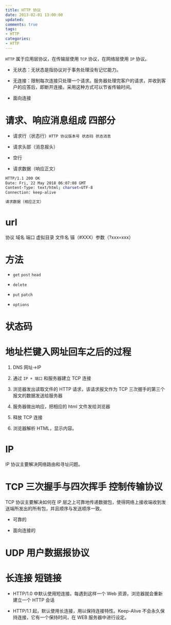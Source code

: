 ```yaml
---
title: HTTP 协议
date: 2013-02-01 13:00:00
updated:
comments: true
tags:
- HTTP
categories:
- HTTP
---
```


`HTTP` 属于应用层协议，在传输层使用 `TCP` 协议，在网络层使用 `IP` 协议。

* 无状态：无状态是指协议对于事务处理没有记忆能力。

* 无连接：限制每次连接只处理一个请求。服务器处理完客户的请求，并收到客户的应答后，即断开连接。采用这种方式可以节省传输时间。

* 面向连接

<!--more-->

# 请求、响应消息组成 四部分

* 请求行（状态行）`HTTP 协议版本号 状态码 状态消息`

* 请求头部（消息报头）

* 空行

* 请求数据（响应正文）

```bash
HTTP/1.1 200 OK
Date: Fri, 22 May 2018 06:07:08 GMT
Content-Type: text/html; charset=UTF-8
Connection: keep-alive

请求数据（相应正文）
```

# url

协议 域名 端口 虚拟目录 文件名 锚（#XXX）参数（?xxx=xxx）

# 方法

* `get` `post` `head`

* `delete`

* `put` `patch`

* `options`

# 状态码

# 地址栏键入网址回车之后的过程

1. DNS 网址->IP

2. 通过 `IP + 端口` 和服务器建立 TCP 连接

3. 浏览器发出读取文件的 HTTP 请求，该请求报文作为 TCP 三次握手的第三个报文的数据发送给服务器

4. 服务器做出响应，把相应的 html 文件发给浏览器

5. 释放 TCP 连接

6. 浏览器解析 HTML，显示内容。

# IP

IP 协议主要解决网络路由和寻址问题。

# TCP 三次握手与四次挥手 控制传输协议

TCP 协议主要解决如何在 IP 层之上可靠地传递数据包，使得网络上接收端收到发送端所发出的所有包，并且顺序与发送顺序一致。

* 可靠的

* 面向连接的

# UDP 用户数据报协议

# 长连接 短链接

* HTTP/1.0 中默认使用短连接。每遇到这样一个 Web 资源，浏览器就会重新建立一个 HTTP 会话

* HTTP/1.1 起，默认使用长连接，用以保持连接特性。Keep-Alive 不会永久保持连接，它有一个保持时间，在 WEB 服务器中进行设定。

